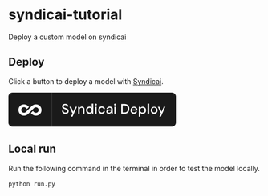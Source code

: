 # syndicai-tutorial
Deploy a custom model on syndicai

## Deploy 
Click a button to deploy a model with [Syndicai](https://syndicai.co).

[![Syndicai-Deploy](https://raw.githubusercontent.com/syndicai/brand/main/button/deploy.svg)](https://app.syndicai.co/newModel?repository=https://github.com/syndicai/models/tree/master/pytorch/image_classifier)


## Local run
Run the following command in the terminal in order to test the model locally.
```
python run.py
```
